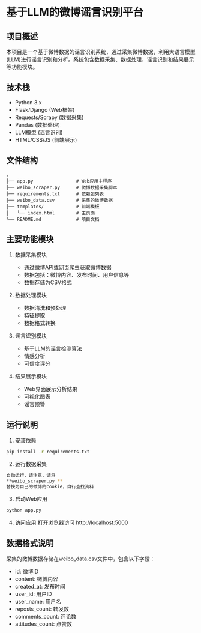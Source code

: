 # 基于LLM的微博谣言识别平台

## 项目概述
本项目是一个基于微博数据的谣言识别系统，通过采集微博数据，利用大语言模型(LLM)进行谣言识别和分析。系统包含数据采集、数据处理、谣言识别和结果展示等功能模块。

## 技术栈
- Python 3.x
- Flask/Django (Web框架)
- Requests/Scrapy (数据采集)
- Pandas (数据处理)
- LLM模型 (谣言识别)
- HTML/CSS/JS (前端展示)

## 文件结构
```
.
├── app.py                # Web应用主程序
├── weibo_scraper.py      # 微博数据采集脚本
├── requirements.txt      # 依赖包列表
├── weibo_data.csv        # 采集的微博数据
├── templates/            # 前端模板
│   └── index.html        # 主页面
└── README.md             # 项目文档
```

## 主要功能模块
1. 数据采集模块
   - 通过微博API或网页爬虫获取微博数据
   - 数据包括：微博内容、发布时间、用户信息等
   - 数据存储为CSV格式

2. 数据处理模块
   - 数据清洗和预处理
   - 特征提取
   - 数据格式转换

3. 谣言识别模块
   - 基于LLM的谣言检测算法
   - 情感分析
   - 可信度评分

4. 结果展示模块
   - Web界面展示分析结果
   - 可视化图表
   - 谣言预警

## 运行说明
1. 安装依赖
```bash
pip install -r requirements.txt
```

2. 运行数据采集
```bash
自动运行，请注意，请将
**weibo_scraper.py **
替换为自己的微博的cookie，自行查找资料
```

3. 启动Web应用
```bash
python app.py
```

4. 访问应用
打开浏览器访问 http://localhost:5000

## 数据格式说明
采集的微博数据存储在weibo_data.csv文件中，包含以下字段：
- id: 微博ID
- content: 微博内容
- created_at: 发布时间
- user_id: 用户ID
- user_name: 用户名
- reposts_count: 转发数
- comments_count: 评论数
- attitudes_count: 点赞数

